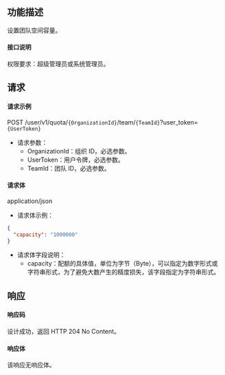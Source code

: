 ## 功能描述

设置团队空间容量。

#### 接口说明

权限要求：超级管理员或系统管理员。

## 请求

#### 请求示例

POST /user/v1/quota/`{OrganizationId}`/team/`{TeamId}`?user_token=`{UserToken}`

- 请求参数：
  - OrganizationId：组织 ID，必选参数。
  - UserToken：用户令牌，必选参数。
  - TeamId：团队 ID，必选参数。

#### 请求体

application/json

- 请求体示例：

```json
{
  "capacity": "1000000"
}
```

- 请求体字段说明：
  - capacity：配额的具体值，单位为字节（Byte），可以指定为数字形式或字符串形式，为了避免大数产生的精度损失，该字段指定为字符串形式。


## 响应

#### 响应码

设计成功，返回 HTTP 204 No Content。

#### 响应体

该响应无响应体。

